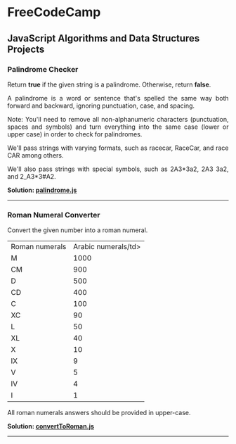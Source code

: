 <h1>FreeCodeCamp</h1>
<h2>JavaScript Algorithms and Data Structures Projects</h2>
<h3>Palindrome Checker</h3>

<p align="justify">Return <b>true</b> if the given string is a palindrome. Otherwise, return <b>false</b>.</p>

<p align="justify">A palindrome is a word or sentence that's spelled the same way both forward and backward, ignoring punctuation, case, and spacing.</p>

<p align="justify">Note: You'll need to remove all non-alphanumeric characters (punctuation, spaces and symbols) and turn everything into the same case (lower or upper case) in order to check for palindromes.</p>

<p align="justify">We'll pass strings with varying formats, such as racecar, RaceCar, and race CAR among others.</p>

<p align="justify">We'll also pass strings with special symbols, such as 2A3*3a2, 2A3 3a2, and 2_A3*3#A2.</p>

<b>Solution: <a href="https://github.com/cwchan0212/javascript/blob/main/palindrome.js">palindrome.js</a></b>

<hr>

<h3>Roman Numeral Converter</h3>

<p align="justify">Convert the given number into a roman numeral.</p>
<table>
  <tr>
    <td>Roman numerals</td>
    <td>Arabic numerals/td>
  </tr>
  <tr>
    <td>M</td>
    <td>1000</td>
  </tr>
  <tr>
    <td>CM</td>
    <td>900</td>
  </tr>
  <tr>
    <td>D</td>
    <td>500</td>
  </tr>  
  <tr>
    <td>CD</td>
    <td>400</td>
  </tr>
  <tr>
    <td>C</td>
    <td>100</td>
  </tr>
  <tr>
    <td>XC</td>
    <td>90</td>
  </tr>  
  <tr>
    <td>L</td>
    <td>50</td>
  </tr>
  <tr>
    <td>XL</td>
    <td>40</td>
  </tr>
  <tr>
    <td>X</td>
    <td>10</td>
  </tr>    
  <tr>
    <td>IX</td>
    <td>9</td>
  </tr>  
    <tr>
    <td>V</td>
    <td>5</td>
  </tr>  
    <tr>
    <td>IV</td>
    <td>4</td>
  </tr>  
    <tr>
    <td>I</td>
    <td>1</td>
  </tr>  
 </table>
  
<p align="justify">All roman numerals answers should be provided in upper-case.</p>

<b>Solution: <a href="https://github.com/cwchan0212/javascript/blob/main/convertToRoman.js">convertToRoman.js</a></b>
<hr>
